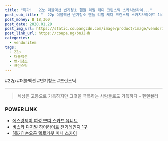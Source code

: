```yaml
--- 
title: "특가!   22p 더블액션 변기청소 핸들 리필 캐디 크린스틱 스카치브라이..." 
post_sub_title: "  22p 더블액션 변기청소 핸들 리필 캐디 크린스틱 스카치브라이트 1세트" 
post_money: ₩ 18,360 
post_date: 2020.01.29 
post_img_url: https://static.coupangcdn.com/image/product/image/vendoritem/2018/11/13/3624251427/ac23fa16-25d7-4839-be7c-78f000eb8c28.jpg 
post_link_url: https://coupa.ng/bnJJHh 
categories: 
  - vendoritem 
tags: 
  - 22p 
  - 더블액션 
  - 변기청소 
  - 크린스틱 
--- 
```

  #22p #더블액션 #변기청소 #크린스틱 
<hr> 

> 세상은 고통으로 가득하지만 그것을 극복하는 사람들로도 가득하다 – 헨렌켈러 


### POWER LINK

* <a href="https://blog.naver.com/santokki14/221784430190" target="_blank">에스랑제이 여성 쁘띠 스카프 유니트</a>
* <a href="https://blog.naver.com/fasyy4321/221789559965" target="_blank">비스카 디지털 하이라이트 전기레인지 1구</a>
* <a href="https://blog.naver.com/sakai111/221786505393" target="_blank">[특가] 손오공 헬로카봇 미니 스카이</a>
